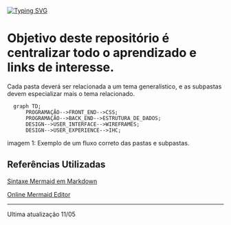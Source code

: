 [![Typing SVG](https://readme-typing-svg.demolab.com?font=Kanit&weight=600&size=30&duration=1800&pause=500&color=F2F711&background=000000&center=true&vCenter=true&width=435&lines=Learning;Aprendendo)](https://git.io/typing-svg)

# Objetivo deste repositório é centralizar todo o aprendizado e links de interesse.
Cada pasta deverá ser relacionada a um tema generalistico, e as subpastas devem especializar mais o tema relacionado.

```mermaid
  graph TD;
      PROGRAMAÇÃO-->FRONT_END-->CSS;
      PROGRAMAÇÃO-->BACK_END-->ESTRUTURA_DE_DADOS;
      DESIGN-->USER_INTERFACE-->WIREFRAMES;
      DESIGN-->USER_EXPERIENCE-->IHC;
```
imagem 1: Exemplo de um fluxo correto das pastas e subpastas.

## Referências Utilizadas
[Sintaxe Mermaid em Markdown](https://github.blog/2022-02-14-include-diagrams-markdown-files-mermaid/)

[Online Mermaid Editor](https://mermaid.live/edit#pako:eNp1kE1rwzAMhv9K0bk0S7Klbc4bO5dec1FsOTaLP3DkQgn573PoCGMfOknP--oDzSC8JGhhMPweMejO7XIIb63h33kf0Qm9k3Sj0YcvXZP48Il_0H8mbG6Lxj2QpTjQX92X7wXsIRtzl8zXzqvSAWuy1EGbU0kK08gddG7JVkzsr3cnoOWYaA8pSGR6NThEtNAqHKeNvknDPm5w9CgplzPwPTxeM63bhXfKDCtPccxYM4epLYpVPuT36dQf8qnFZKTGyPp2boqmak5Y1dQca3ypayn68nxS1XOp5PGprBCWZfkEs0mAVw)

---
Ultima atualização 11/05


 
 
 
